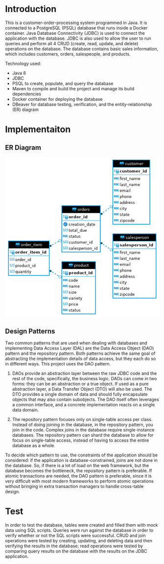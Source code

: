 # Introduction
This is a customer-order-processing system programmed in Java. It is connected to a PostgreSQL (PSQL) database that runs inside a Docker container. Java Database Connectivity (JDBC) is used to connect the application with the database. JDBC is also used to allow the user to run queries and perform all 4 CRUD (create, read, update, and delete) operations on the database. The database contains basic sales information, which includes customers, orders, salespeople, and products. 

Technology used:
- Java 8
- JDBC
- PSQL to create, populate, and query the database
- Maven to compile and build the project and manage its build dependencies
- Docker container for deploying the database
- DBeaver for database testing, verification, and the entity-relationship (ER) diagram

# Implementaiton
## ER Diagram
![ERD](./assets/JDBC-ERD.png)

## Design Patterns
Two common patterns that are used when dealing with databases and implementing Data Access Layer (DAL) are the Data Access Object (DAO) pattern and the repository pattern. Both patterns achieve the same goal of abstracting the implementation details of data access, but they each do so in different ways. This project uses the DAO pattern.

1. DAOs provide an abstraction layer between the raw JDBC code and the rest of the code, specifically, the business logic. DAOs can come in two forms: they can be an abstraction or a true object. If used as a pure abstraction layer, a Data Transfer Object (DTO) will also be used. The DTO provides a single domain of data and should fully encapsulate objects that may also contain subobjects. The DAO itself often leverages a common interface, and a concrete implementation reacts on a single data domain.
 
2. The repository pattern focuses only on single-table access per class. Instead of doing joining in the database, in the repository pattern, you join in the code. Complex joins in the database require single-instance databases. The repository pattern can shard the database to allow for focus on single-table access, instead of having to access the entire database as a whole.

To decide which pattern to use, the constraints of the application should be considered: if the application is database-constrained, joins are not done in the database. So, if there is a lot of load on the web framework, but the database becomes the bottleneck, the repository pattern is preferable. If atomic transactions are needed, the DAO pattern is preferable, since it is very difficult with most modern frameworks to perform atomic operations without bringing in extra transaction managers to handle cross-table design.

# Test
In order to test the database, tables were created and filled them with mock data using SQL scripts. Queries were run against the database in order to verify whether or not the SQL scripts were successful. CRUD and join operations were tested by creating, updating, and deleting data and then verifying the results in the database; read operations were tested by comparing query results on the database with the results on the JDBC application.
